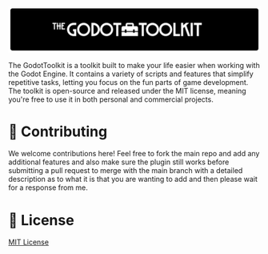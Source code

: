 <p align="center">
  <img src="design/github_the_godot_toolkit_banner.png" width="1920" alt="The Godot Toolkit Banner">
</p>

The GodotToolkit is a toolkit built to make your life easier when working with the Godot Engine. It contains a variety of scripts and features that simplify repetitive tasks, letting you focus on the fun parts of game development. The toolkit is open-source and released under the MIT license, meaning you're free to use it in both personal and commercial projects.
# 🤝 Contributing
We welcome contributions here! Feel free to fork the main repo and add any additional features and also make sure the plugin still works before submitting a pull request to merge with the main branch with a detailed description as to what it is that you are wanting to add and then please wait for a response from me.
# 📜 License
[MIT License
](https://raw.githubusercontent.com/sirjoehighton/GodotToolkit/main/LICENSE)
